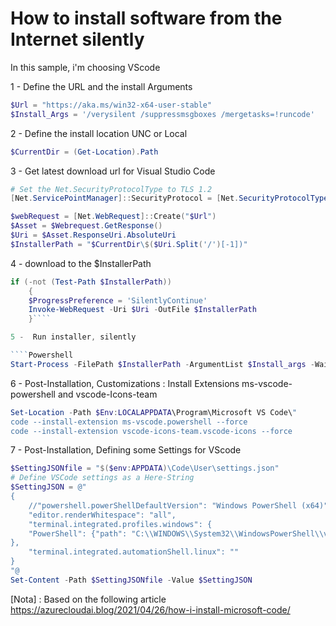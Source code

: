 # How to install software from the Internet silently
In this sample, i'm choosing VScode

1 - Define the URL and the install Arguments

````powershell
$Url = "https://aka.ms/win32-x64-user-stable"
$Install_Args = '/verysilent /suppressmsgboxes /mergetasks=!runcode'
````

2 -  Define the install location UNC or Local

````powershell
$CurrentDir = (Get-Location).Path
````

3 - Get latest download url for Visual Studio Code

````powershell
# Set the Net.SecurityProtocolType to TLS 1.2
[Net.ServicePointManager]::SecurityProtocol = [Net.SecurityProtocolType]::Tls12

$webRequest = [Net.WebRequest]::Create("$Url")
$Asset = $Webrequest.GetResponse()
$Uri = $Asset.ResponseUri.AbsoluteUri
$InstallerPath = "$CurrentDir\$($Uri.Split('/')[-1])"
````

4 -  download to the $InstallerPath

````powershell
if (-not (Test-Path $InstallerPath))
    {
    $ProgressPreference = 'SilentlyContinue'
    Invoke-WebRequest -Uri $Uri -OutFile $InstallerPath
    }````

5 -  Run installer, silently

````Powershell
Start-Process -FilePath $InstallerPath -ArgumentList $Install_args -Wait
````

6 - Post-Installation, Customizations : Install Extensions ms-vscode-powershell and vscode-Icons-team

````Powershell
Set-Location -Path $Env:LOCALAPPDATA\Program\Microsoft VS Code\"
code --install-extension ms-vscode.powershell --force
code --install-extension vscode-icons-team.vscode-icons --force
````

7 - Post-Installation, Defining some Settings for VScode

````Powershell
$SettingJSONfile = "$($env:APPDATA)\Code\User\settings.json"
# Define VSCode settings as a Here-String
$SettingJSON = @"
{
    //"powershell.powerShellDefaultVersion": "Windows PowerShell (x64)",
    "editor.renderWhitespace": "all",
    "terminal.integrated.profiles.windows": {
    "PowerShell": {"path": "C:\\WINDOWS\\System32\\WindowsPowerShell\\v1.0\\powershell.exe"}
},
    "terminal.integrated.automationShell.linux": ""
}
"@
Set-Content -Path $SettingJSONfile -Value $SettingJSON
````

[Nota] : Based on the following article
https://azurecloudai.blog/2021/04/26/how-i-install-microsoft-code/

